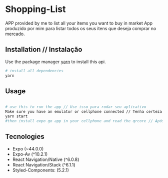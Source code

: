 # Shopping-List

APP provided by me to list all your items you want to buy in market
App produzido por mim para listar todos os seus itens que deseja comprar no mercado.


## Installation // Instalação

Use the package manager [yarn](https://yarnpkg.com/) to install this api.

```bash
# install all dependencies
yarn
```

## Usage

```bash

# use this to run the app // Use isso para rodar seu aplicativo
Make sure you have an emulator or cellphone connected // Tenha certeza que possui um emulador ou celular conectado
yarn start
#then install expo go app in your cellphone and read the qrcore // Após, instale o app expo go no seu celular e leia o qrcode.
```


## Tecnologies
- Expo (~44.0.0)
- Expo-Av (^10.2.1)
- React Navigation/Native (^6.0.8)
- React Navigation/Stack (^6.1.1)
- Styled-Components: (5.2.1)


